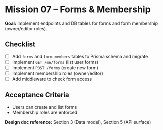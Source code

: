 # Mission 07 – Forms & Membership

**Goal:**
Implement endpoints and DB tables for forms and form membership (owner/editor roles).

## Checklist

- [ ] Add `forms` and `form_members` tables to Prisma schema and migrate
- [ ] Implement `GET /me/forms` (list user forms)
- [ ] Implement `POST /forms` (create new form)
- [ ] Implement membership roles (owner/editor)
- [ ] Add middleware to check form access

## Acceptance Criteria

- Users can create and list forms
- Membership roles are enforced

**Design doc reference:** Section 3 (Data model), Section 5 (API surface)
